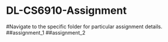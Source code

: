 # DL-CS6910-Assignment

#Navigate to the specific folder for particular assignment details.
##assignment_1
##assignment_2
